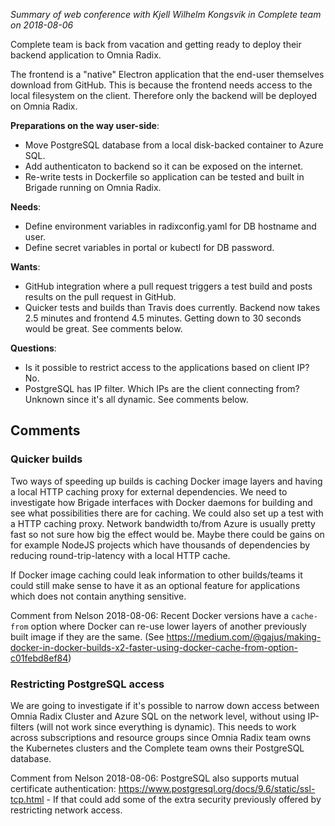 _Summary of web conference with Kjell Wilhelm Kongsvik in Complete team on 2018-08-06_

Complete team is back from vacation and getting ready to deploy their backend application to Omnia Radix.

The frontend is a "native" Electron application that the end-user themselves download from GitHub. This is because the frontend needs access to the local filesystem on the client. Therefore only the backend will be deployed on Omnia Radix.

**Preparations on the way user-side**:
  - Move PostgreSQL database from a local disk-backed container to Azure SQL.
  - Add authenticaton to backend so it can be exposed on the internet.
  - Re-write tests in Dockerfile so application can be tested and built in Brigade running on Omnia Radix.

**Needs**:
  - Define environment variables in radixconfig.yaml for DB hostname and user.
  - Define secret variables in portal or kubectl for DB password.

**Wants**:
  - GitHub integration where a pull request triggers a test build and posts results on the pull request in GitHub.
  - Quicker tests and builds than Travis does currently. Backend now takes 2.5 minutes and frontend 4.5 minutes. Getting down to 30 seconds would be great. See comments below.

**Questions**:
  - Is it possible to restrict access to the applications based on client IP? No.
  - PostgreSQL has IP filter. Which IPs are the client connecting from? Unknown since it's all dynamic. See comments below.

## Comments

### Quicker builds

Two ways of speeding up builds is caching Docker image layers and having a local HTTP caching proxy for external dependencies. We need to investigate how Brigade interfaces with Docker daemons for building and see what possibilities there are for caching. We could also set up a test with a HTTP caching proxy. Network bandwidth to/from Azure is usually pretty fast so not sure how big the effect would be. Maybe there could be gains on for example NodeJS projects which have thousands of dependencies by reducing round-trip-latency with a local HTTP cache.

If Docker image caching could leak information to other builds/teams it could still make sense to have it as an optional feature for applications which does not contain anything sensitive.

Comment from Nelson 2018-08-06: Recent Docker versions have a `cache-from` option where Docker can re-use lower layers of another previously built image if they are the same. (See https://medium.com/@gajus/making-docker-in-docker-builds-x2-faster-using-docker-cache-from-option-c01febd8ef84)

### Restricting PostgreSQL access

We are going to investigate if it's possible to narrow down access between Omnia Radix Cluster and Azure SQL on the network level, without using IP-filters (will not work since everything is dynamic). This needs to work across subscriptions and resource groups since Omnia Radix team owns the Kubernetes clusters and the Complete team owns their PostgreSQL database.

Comment from Nelson 2018-08-06: PostgreSQL also supports mutual certificate authentication: https://www.postgresql.org/docs/9.6/static/ssl-tcp.html - If that could add some of the extra security previously offered by restricting network access.
